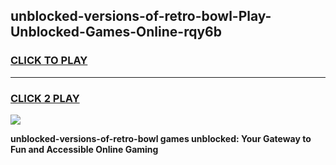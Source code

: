 
## unblocked-versions-of-retro-bowl-Play-Unblocked-Games-Online-rqy6b
<h3>
<a href="https://premium76.site?title=unblocked-versions-of-retro-bowl&ref=25A">CLICK TO PLAY</a></h3>
<hr>

<h3>
<a href="https://premium76.site?title=unblocked-versions-of-retro-bowl&ref=25A">CLICK 2 PLAY</a>
  
</h3>

<a href="https://premium76.site?title=unblocked-versions-of-retro-bowl&ref=25A"><img src="https://clearcache.store/games.png"></a>


**unblocked-versions-of-retro-bowl games unblocked: Your Gateway to Fun and Accessible Online Gaming**
